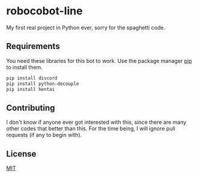 # robocobot-line

My first real project in Python ever, sorry for the spaghetti code.

## Requirements

You need these libraries for this bot to work. Use the package manager [pip](https://pip.pypa.io/en/stable/) to install them.

```bash
pip install discord
pip install python-decouple
pip install hentai
```

## Contributing
I don't know if anyone ever got interested with this, since there are many other codes that better than this. For the time being, I will ignore pull requests (if any to begin with).


## License
[MIT](https://choosealicense.com/licenses/mit/)